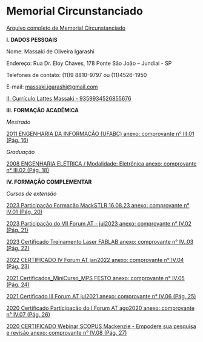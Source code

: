 # Memorial Circunstanciado
[Arquivo completo de Memorial Circunstanciado](https://github.com/massakiigarashi1/Memorial-Circunstanciado/blob/main/Memorial%20Circunstanciado%20-%20MASSAKI%20DE%20OLIVEIRA%20IGARASHI%20-%202024.pdf)

**I. DADOS PESSOAIS**

Nome: Massaki de Oliveira Igarashi

Endereço: Rua Dr. Eloy Chaves, 178 Ponte São João – Jundiaí - SP

Telefones de contato: (11)9 8810-9797 ou (11)4526-1950

E-mail: massaki.igarashi@gmail.com

[II. Currículo Lattes Massaki - 9359934526855676](https://lattes.cnpq.br/9359934526855676)

**III. FORMAÇÃO ACADÊMICA**

*Mestrado*

[2011 ENGENHARIA DA INFORMAÇÃO (UFABC) anexo: comprovante n° III.01 (Pág. 16)](https://github.com/massakiigarashi1/Memorial-Circunstanciado/blob/main/III.01%20-%20Diploma_MESTRADO%20(P%C3%A1g.%2016).pdf)

*Graduação*

[2008 ENGENHARIA ELÉTRICA / Modalidade: Eletrônica anexo: comprovante n° III.02 (Pág. 18)](https://github.com/massakiigarashi1/Memorial-Circunstanciado/blob/main/III.02%20-%20DIPLOMA%20GRADUA%C3%87%C3%83O%20(P%C3%A1g.%2018).pdf)

**IV. FORMAÇÃO COMPLEMENTAR**

*Cursos de extensão*

[2023 Participação Formação MackSTLR 16.08.23 anexo: comprovante n° IV.01 (Pág. 20)](https://github.com/massakiigarashi1/Memorial-Circunstanciado/blob/main/IV.01_Participa%C3%A7%C3%A3o%20Forma%C3%A7%C3%A3o%20MackSTLR%2016.08.23%20(P%C3%A1g.%2020).pdf)

[2023 Participação do VII Forum AT - jul2023 anexo: comprovante n° IV.02 (Pág. 21)](https://github.com/massakiigarashi1/Memorial-Circunstanciado/blob/main/IV.02_Participa%C3%A7%C3%A3o%20do%20VII%20Forum%20AT%20-%20jul2023%20(P%C3%A1g.%2021).pdf)

[2023 Certificado Treinamento Laser FABLAB anexo: comprovante n° IV..03 (Pág. 22)](https://github.com/massakiigarashi1/Memorial-Circunstanciado/blob/main/IV.03_Certificado%20Treinamento%20Laser%20FABLAB%20(P%C3%A1g.%2022).pdf)

[2022 CERTIFICADO IV Forum AT jan2022 anexo: comprovante n° IV.04 (Pág. 23)](https://github.com/massakiigarashi1/Memorial-Circunstanciado/blob/main/IV.04_CERTIFICADO%20IV%20Forum%20AT%20jan2022%20(P%C3%A1g.%2023).pdf)

[2021 Certificados_MiniCurso_MPS FESTO anexo: comprovante n° IV.05 (Pág. 24)](https://github.com/massakiigarashi1/Memorial-Circunstanciado/blob/main/IV.05_Certificados_MiniCurso_MPS%20FESTO%20(P%C3%A1g.%2024).pdf)

[2021 Certificado III Forum AT jul2021 anexo: comprovante n° IV.06 (Pág. 25)](https://github.com/massakiigarashi1/Memorial-Circunstanciado/blob/main/IV.06_Certificado%20III%20Forum%20AT%20jul2021%20(P%C3%A1g.%2025).pdf)

[2020 Certificado Participação do I Forum AT ago2020 anexo: comprovante n° IV.07 (Pág. 26)](https://github.com/massakiigarashi1/Memorial-Circunstanciado/blob/main/IV.07_Certificado%20Participa%C3%A7%C3%A3o%20do%20I%20Forum%20AT%20ago2020%20(P%C3%A1g.%2026).pdf)

[2020 CERTIFICADO Webinar SCOPUS Mackenzie - Empodere sua pesquisa e revisão anexo: comprovante n° IV.08 (Pág. 27)]()
